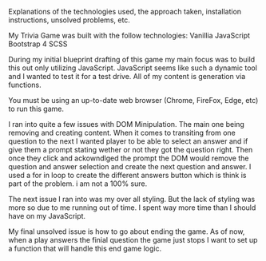Explanations of the technologies used, the approach taken, installation instructions, unsolved problems, etc.

My Trivia Game was built with the follow technologies:
Vanillia JavaScript
Bootstrap 4
SCSS


During my initial blueprint drafting of this game my main focus was to build this out only utilizing JavaScript. JavaScript seems like such a dynamic tool and I wanted to test it for a test drive. All of my content is generation via functions. 

You must be using an up-to-date web browser (Chrome, FireFox, Edge, etc) to run this game. 

I ran into quite a few issues with DOM Minipulation. The main one being removing and creating content. When it comes to transiting from one question to the next I wanted player to be able to select an answer and if give them a prompt stating wether or not they got the question right. Then once they click and ackowndlged the prompt the DOM would remove the question and answer selection and create the next question and answer. I used a for in loop to create the different answers button which is think is part of the problem. i am not a 100% sure.

The next issue I ran into was my over all styling. But the lack of styling was more so due to me running out of time. I spent way more time than I should have on my JavaScript. 

My final unsolved issue is how to go about ending the game. As of now, when a play answers the finial question the game just stops I want to set up a function that will handle this end game logic. 